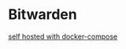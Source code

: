 # Bitwarden

[self hosted with docker-compose](https://selfhostedhome.com/self-host-password-management-bitwarden/)
